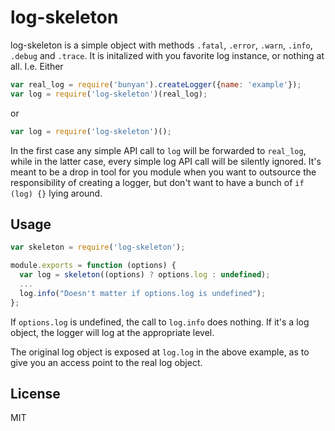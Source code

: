 # log-skeleton

log-skeleton is a simple object with methods `.fatal`, `.error`, `.warn`, `.info`, `.debug` and `.trace`. It is initalized with you favorite log instance, or nothing at all. I.e.
Either
```Javascript
var real_log = require('bunyan').createLogger({name: 'example'});
var log = require('log-skeleton')(real_log);
```
or 
```Javascript
var log = require('log-skeleton')();
```

In the first case any simple API call to `log` will be forwarded to `real_log`, while in the latter case, every simple log API call will be silently ignored. It's meant to be a drop in tool for you module when you want to outsource the responsibility of creating a logger, but don't want to have a bunch of `if (log) {}` lying around.

## Usage

```Javascript
var skeleton = require('log-skeleton');

module.exports = function (options) {
  var log = skeleton((options) ? options.log : undefined);
  ...
  log.info("Doesn't matter if options.log is undefined");
};
```

If `options.log` is undefined, the call to `log.info` does nothing. If it's a log object, the logger will log at the appropriate level.

The original log object is exposed at `log.log` in the above example, as to give you an access point to the real log object.

## License

MIT
